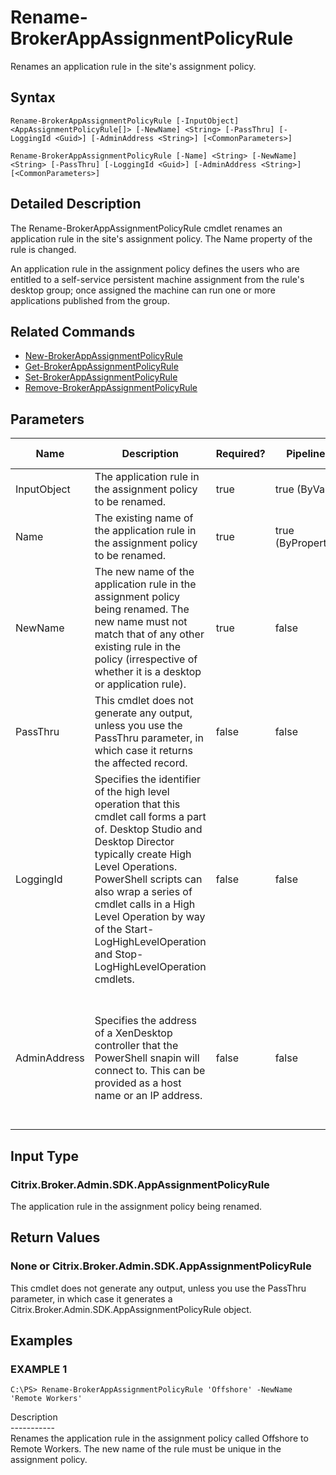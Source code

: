 ﻿# Rename-BrokerAppAssignmentPolicyRule

   Renames an application rule in the site's assignment policy.

## Syntax
```
Rename-BrokerAppAssignmentPolicyRule [-InputObject] <AppAssignmentPolicyRule[]> [-NewName] <String> [-PassThru] [-LoggingId <Guid>] [-AdminAddress <String>] [<CommonParameters>]

Rename-BrokerAppAssignmentPolicyRule [-Name] <String> [-NewName] <String> [-PassThru] [-LoggingId <Guid>] [-AdminAddress <String>] [<CommonParameters>]
```

## Detailed Description
   The Rename-BrokerAppAssignmentPolicyRule cmdlet renames an application rule in the site's assignment policy. The Name property of the rule is changed.

An application rule in the assignment policy defines the users who are entitled to a self-service persistent machine assignment from the rule's desktop group; once assigned the machine can run one or more applications published from the group.

## Related Commands
  * [New-BrokerAppAssignmentPolicyRule](New-BrokerAppAssignmentPolicyRule.html)
  * [Get-BrokerAppAssignmentPolicyRule](Get-BrokerAppAssignmentPolicyRule.html)
  * [Set-BrokerAppAssignmentPolicyRule](Set-BrokerAppAssignmentPolicyRule.html)
  * [Remove-BrokerAppAssignmentPolicyRule](Remove-BrokerAppAssignmentPolicyRule.html)
## Parameters

| Name   | Description | Required? | Pipeline Input | Default Value |
| --- | --- | --- | --- | --- |
| InputObject | The application rule in the assignment policy to be renamed. | true | true (ByValue) |  |
| Name | The existing name of the application rule in the assignment policy to be renamed. | true | true (ByPropertyName) |  |
| NewName | The new name of the application rule in the assignment policy being renamed. The new name must not match that of any other existing rule in the policy (irrespective of whether it is a desktop or application rule). | true | false |  |
| PassThru | This cmdlet does not generate any output, unless you use the PassThru parameter, in which case it returns the affected record. | false | false | False |
| LoggingId | Specifies the identifier of the high level operation that this cmdlet call forms a part of. Desktop Studio and Desktop Director typically create High Level Operations. PowerShell scripts can also wrap a series of cmdlet calls in a High Level Operation by way of the Start-LogHighLevelOperation and Stop-LogHighLevelOperation cmdlets. | false | false |  |
| AdminAddress | Specifies the address of a XenDesktop controller that the PowerShell snapin will connect to. This can be provided as a host name or an IP address. | false | false | Localhost. Once a value is provided by any cmdlet, this value will become the default. |

## Input Type
### Citrix.Broker.Admin.SDK.AppAssignmentPolicyRule
   The application rule in the assignment policy being renamed.
## Return Values
### None or Citrix.Broker.Admin.SDK.AppAssignmentPolicyRule
   This cmdlet does not generate any output, unless you use the PassThru parameter, in which case it generates a Citrix.Broker.Admin.SDK.AppAssignmentPolicyRule object.
## Examples

### EXAMPLE 1
```
C:\PS> Rename-BrokerAppAssignmentPolicyRule 'Offshore' -NewName 'Remote Workers'
```
   Description<br>-----------<br>Renames the application rule in the assignment policy called Offshore to Remote Workers. The new name of the rule must be unique in the assignment policy.
